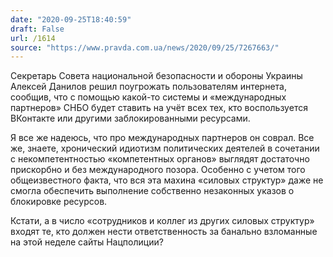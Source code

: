 ```yaml
---
date: "2020-09-25T18:40:59"
draft: False
url: /1614
source: "https://www.pravda.com.ua/news/2020/09/25/7267663/"
---
```


Секретарь Совета национальной безопасности и обороны Украины Алексей Данилов решил поугрожать пользователям интернета, сообщив, что с помощью какой-то системы и «международных партнеров» СНБО будет ставить на учёт всех тех, кто воспользуется ВКонтакте или другими заблокированными ресурсами. 

Я все же надеюсь, что про международных партнеров он соврал. Все же, знаете, хронический идиотизм политических деятелей в сочетании с некомпетентностью «компетентных органов» выглядят достаточно прискорбно и без международного позора. Особенно с учетом того общеизвестного факта, что вся эта махина «силовых структур» даже не смогла обеспечить выполнение собственно незаконных указов о блокировке ресурсов.

Кстати, а в число «сотрудников и коллег из других силовых структур» входят те, кто должен нести ответственность за банально взломанные на этой неделе сайты Нацполиции?
